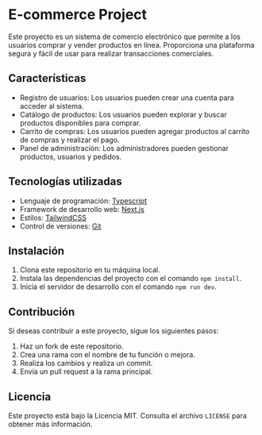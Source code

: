 # E-commerce Project

Este proyecto es un sistema de comercio electrónico que permite a los usuarios comprar y vender productos en línea. Proporciona una plataforma segura y fácil de usar para realizar transacciones comerciales.

## Características

- Registro de usuarios: Los usuarios pueden crear una cuenta para acceder al sistema.
- Catálogo de productos: Los usuarios pueden explorar y buscar productos disponibles para comprar.
- Carrito de compras: Los usuarios pueden agregar productos al carrito de compras y realizar el pago.
- Panel de administración: Los administradores pueden gestionar productos, usuarios y pedidos.

## Tecnologías utilizadas

- Lenguaje de programación: [Typescript](https://www.typescriptlang.org/)
- Framework de desarrollo web: [Next.js](https://nextjs.org/)
- Estilos: [TailwindCSS](https://tailwindcss.com/)
- Control de versiones: [Git](https://git-scm.com/)

## Instalación

1. Clona este repositorio en tu máquina local.
2. Instala las dependencias del proyecto con el comando `npm install`.
3. Inicia el servidor de desarrollo con el comando `npm run dev`.

## Contribución

Si deseas contribuir a este proyecto, sigue los siguientes pasos:

1. Haz un fork de este repositorio.
2. Crea una rama con el nombre de tu función o mejora.
3. Realiza los cambios y realiza un commit.
4. Envía un pull request a la rama principal.

## Licencia

Este proyecto está bajo la Licencia MIT. Consulta el archivo `LICENSE` para obtener más información.
